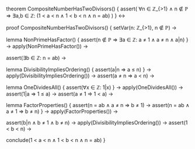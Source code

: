 theorem CompositeNumberHasTwoDivisors() {
  assert(
    ∀n ∈ ℤ_{>1} ∧ n ∉ ℙ ⇒
    ∃a,b ∈ ℤ: (1 < a < n ∧ 1 < b < n ∧ n = ab)
  )
} ↔

proof CompositeNumberHasTwoDivisors() {
  setVar(n: ℤ_{>1}, n ∉ ℙ) →
  
  lemma NonPrimeHasFactor() {
    assert(n ∉ ℙ ⇒ ∃a ∈ ℤ: a ≠ 1 ∧ a ≠ n ∧ a|n)
  } →
  apply(NonPrimeHasFactor()) →
  
  assert(∃b ∈ ℤ: n = ab) →
  
  lemma DivisibilityImpliesOrdering() {
    assert(a|n ⇒ a ≤ n)
  } →
  apply(DivisibilityImpliesOrdering()) →
  assert(a ≠ n ⇒ a < n) →
  
  lemma OneDividesAll() {
    assert(∀x ∈ ℤ: 1|x)
  } →
  apply(OneDividesAll()) →
  assert(1|a ⇒ 1 ≤ a) →
  assert(a ≠ 1 ⇒ 1 < a) →
  
  lemma FactorProperties() {
    assert(n = ab ∧ a ≠ n ⇒ b ≠ 1) →
    assert(n = ab ∧ a ≠ 1 ⇒ b ≠ n)
  } →
  apply(FactorProperties()) →
  
  assert(b|n ∧ b ≠ 1 ∧ b ≠ n) →
  apply(DivisibilityImpliesOrdering()) →
  assert(1 < b < n) →
  
  conclude(1 < a < n ∧ 1 < b < n ∧ n = ab)
}